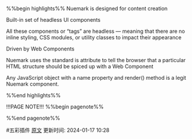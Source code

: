 %%begin highlights%%
Nuemark is designed for content creation

Built-in set of headless UI components

All these components or “tags” are headless — meaning that there are no inline styling, CSS modules, or utility classes to impact their appearance

Driven by Web Components

Nuemark uses the standard is attribute to tell the browser that a particular HTML structure should be spiced up with a Web Component

Any JavaScript object with a name property and render() method is a legit Nuemark component.

%%end highlights%%

!!!PAGE NOTE!!!
%%begin pagenote%%

%%end pagenote%%

 #五彩插件 [原文](https://nuejs.org/blog/introducing-nuemark/)
更新时间: 2024-01-17 10:28